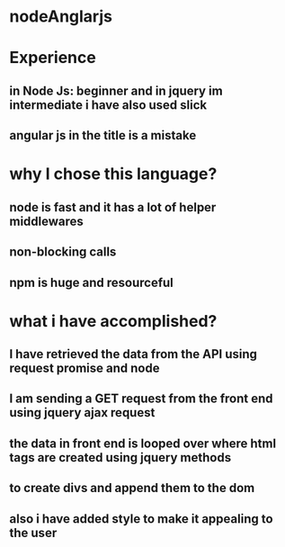 # nodeAnglarjs

# Experience 
## in Node Js: beginner and in jquery im intermediate i have also used slick
## angular js in the title is a mistake


# why I chose this language?
## node is fast and it has a lot of helper middlewares 
## non-blocking calls
## npm is huge and resourceful 


# what i have accomplished?
## I have retrieved the data from the API using request promise and node
## I am sending a GET request from the front end using jquery ajax request 
## the data in front end is looped over where html tags are created using jquery methods 
## to create divs and append them to the dom 
## also i have added style to make it appealing to the user